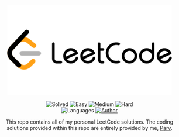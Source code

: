 <div align="center">
<img src="https://github.com/CrutchTheClutch/LeetCode/raw/master/logo.png" width="450" height="auto"/>

![Solved](https://img.shields.io/badge/Solved-11/2254-337ab7.svg?style=flat)
![Easy](https://img.shields.io/badge/Easy-9-5cb85c.svg?style=flat)
![Medium](https://img.shields.io/badge/Medium-2-f0ad4e.svg?style=flat)
![Hard](https://img.shields.io/badge/Hard-0-d9534f.svg?style=flat)
</br>
![Languages](https://img.shields.io/badge/Languages-CPP-red.svg?style=flat)
[![Author](https://img.shields.io/badge/Author-Parv-blue.svg?style=flat)](https://leetcode.com/ParvBhargava/)

This repo contains all of my personal LeetCode solutions. The coding solutions provided within this repo are entirely provided by me, [Parv](https://leetcode.com/ParvBhargava/).
